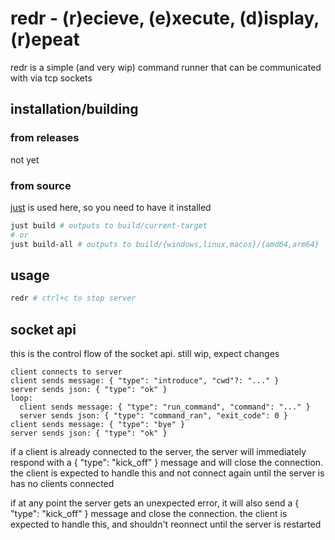 # redr - (r)ecieve, (e)xecute, (d)isplay, (r)epeat

redr is a simple (and very wip) command runner that can be communicated with via tcp sockets

## installation/building

### from releases

not yet

### from source

[just](https://github.com/casey/just) is used here, so you need to have it installed

```bash
just build # outputs to build/current-target
# or
just build-all # outputs to build/{windows,linux,macos}/{amd64,arm64}
```

## usage

```bash
redr # ctrl+c to stop server
```

## socket api

this is the control flow of the socket api. still wip, expect changes

```
client connects to server
client sends message: { "type": "introduce", "cwd"?: "..." }
server sends json: { "type": "ok" }
loop:
  client sends message: { "type": "run_command", "command": "..." }
  server sends json: { "type": "command_ran", "exit_code": 0 }
client sends message: { "type": "bye" }
server sends json: { "type": "ok" }
```

if a client is already connected to the server, the server will immediately respond with a { "type": "kick_off" } message
and will close the connection. the client is expected to handle this and not connect again until the server is has no clients connected

if at any point the server gets an unexpected error, it will also send a { "type": "kick_off" } message and close the connection.
the client is expected to handle this, and shouldn't reonnect until the server is restarted
